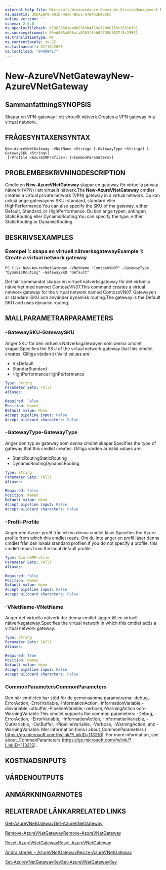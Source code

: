 ```yaml
---
external help file: Microsoft.WindowsAzure.Commands.ServiceManagement.Network.dll-Help.xml
ms.assetid: 36DA2BF9-091E-4A2C-B5E1-07B4D2E482FC
online version: ''
schema: 2.0.0
ms.openlocfilehash: b73626681e4d089b3b4f20c72080159c31b1bf81
ms.sourcegitcommit: 56ed085a868afa8263f8eb0f755b5822f5c29532
ms.translationtype: MT
ms.contentlocale: sv-SE
ms.lasthandoff: 07/18/2020
ms.locfileid: "94099417"
---
```

# <span data-ttu-id="540a6-101">New-AzureVNetGateway</span><span class="sxs-lookup"><span data-stu-id="540a6-101">New-AzureVNetGateway</span></span>

## <span data-ttu-id="540a6-102">Sammanfattning</span><span class="sxs-lookup"><span data-stu-id="540a6-102">SYNOPSIS</span></span>
<span data-ttu-id="540a6-103">Skapar en VPN-gateway i ett virtuellt nätverk.</span><span class="sxs-lookup"><span data-stu-id="540a6-103">Creates a VPN gateway in a virtual network.</span></span>

## <span data-ttu-id="540a6-104">FRÅGESYNTAXEN</span><span class="sxs-lookup"><span data-stu-id="540a6-104">SYNTAX</span></span>

```
New-AzureVNetGateway -VNetName <String> [-GatewayType <String>] [-GatewaySKU <String>]
 [-Profile <AzureSMProfile>] [<CommonParameters>]
```

## <span data-ttu-id="540a6-105">PROBLEMBESKRIVNING</span><span class="sxs-lookup"><span data-stu-id="540a6-105">DESCRIPTION</span></span>
<span data-ttu-id="540a6-106">Cmdleten **New-AzureVNetGateway** skapar en gateway för virtuella privata nätverk (VPN) i ett virtuellt nätverk.</span><span class="sxs-lookup"><span data-stu-id="540a6-106">The **New-AzureVNetGateway** cmdlet creates a virtual private network (VPN) gateway in a virtual network.</span></span>
<span data-ttu-id="540a6-107">Du kan också ange gatewayens SKU: standard, standard eller HighPerformance.</span><span class="sxs-lookup"><span data-stu-id="540a6-107">You can also specify the SKU of the gateway, either Default, Standard, or HighPerformance.</span></span>
<span data-ttu-id="540a6-108">Du kan ange typen, antingen StaticRouting eller DynamicRouting.</span><span class="sxs-lookup"><span data-stu-id="540a6-108">You can specify the type, either StaticRouting or DynamicRouting.</span></span>

## <span data-ttu-id="540a6-109">BESKRIVS</span><span class="sxs-lookup"><span data-stu-id="540a6-109">EXAMPLES</span></span>

### <span data-ttu-id="540a6-110">Exempel 1: skapa en virtuell nätverksgateway</span><span class="sxs-lookup"><span data-stu-id="540a6-110">Example 1: Create a virtual network gateway</span></span>
```
PS C:\> New-AzureVNetGateway -VNetName "ContosoVN07" -GatewayType "DynamicRouting" -GatewaySKU "Default"
```

<span data-ttu-id="540a6-111">Det här kommandot skapar en virtuell nätverksgateway för det virtuella nätverket med namnet ContosoVN07.</span><span class="sxs-lookup"><span data-stu-id="540a6-111">This command creates a virtual network gateway for the virtual network named ContosoVN07.</span></span>
<span data-ttu-id="540a6-112">Gatewayen är standard-SKU och använder dynamisk routing.</span><span class="sxs-lookup"><span data-stu-id="540a6-112">The gateway is the Default SKU and uses dynamic routing.</span></span>

## <span data-ttu-id="540a6-113">MALLPARAMETRAR</span><span class="sxs-lookup"><span data-stu-id="540a6-113">PARAMETERS</span></span>

### <span data-ttu-id="540a6-114">-GatewaySKU</span><span class="sxs-lookup"><span data-stu-id="540a6-114">-GatewaySKU</span></span>
<span data-ttu-id="540a6-115">Anger SKU för den virtuella Nätverksgatewayen som denna cmdlet skapar.</span><span class="sxs-lookup"><span data-stu-id="540a6-115">Specifies the SKU of the virtual network gateway that this cmdlet creates.</span></span>
<span data-ttu-id="540a6-116">Giltiga värden är:</span><span class="sxs-lookup"><span data-stu-id="540a6-116">Valid values are:</span></span> 

- <span data-ttu-id="540a6-117">Vis</span><span class="sxs-lookup"><span data-stu-id="540a6-117">Default</span></span> 
- <span data-ttu-id="540a6-118">Standar</span><span class="sxs-lookup"><span data-stu-id="540a6-118">Standard</span></span> 
- <span data-ttu-id="540a6-119">HighPerformance</span><span class="sxs-lookup"><span data-stu-id="540a6-119">HighPerformance</span></span>

```yaml
Type: String
Parameter Sets: (All)
Aliases: 

Required: False
Position: Named
Default value: None
Accept pipeline input: False
Accept wildcard characters: False
```

### <span data-ttu-id="540a6-120">-GatewayType</span><span class="sxs-lookup"><span data-stu-id="540a6-120">-GatewayType</span></span>
<span data-ttu-id="540a6-121">Anger den typ av gateway som denna cmdlet skapar.</span><span class="sxs-lookup"><span data-stu-id="540a6-121">Specifies the type of gateway that this cmdlet creates.</span></span>
<span data-ttu-id="540a6-122">Giltiga värden är:</span><span class="sxs-lookup"><span data-stu-id="540a6-122">Valid values are:</span></span> 

- <span data-ttu-id="540a6-123">StaticRouting</span><span class="sxs-lookup"><span data-stu-id="540a6-123">StaticRouting</span></span> 
- <span data-ttu-id="540a6-124">DynamicRouting</span><span class="sxs-lookup"><span data-stu-id="540a6-124">DynamicRouting</span></span>

```yaml
Type: String
Parameter Sets: (All)
Aliases: 

Required: False
Position: Named
Default value: None
Accept pipeline input: False
Accept wildcard characters: False
```

### <span data-ttu-id="540a6-125">-Profil</span><span class="sxs-lookup"><span data-stu-id="540a6-125">-Profile</span></span>
<span data-ttu-id="540a6-126">Anger den Azure-profil från vilken denna cmdlet läser.</span><span class="sxs-lookup"><span data-stu-id="540a6-126">Specifies the Azure profile from which this cmdlet reads.</span></span> <span data-ttu-id="540a6-127">Om du inte anger en profil läser denna cmdlet från den lokala standard profilen.</span><span class="sxs-lookup"><span data-stu-id="540a6-127">If you do not specify a profile, this cmdlet reads from the local default profile.</span></span>

```yaml
Type: AzureSMProfile
Parameter Sets: (All)
Aliases: 

Required: False
Position: Named
Default value: None
Accept pipeline input: False
Accept wildcard characters: False
```

### <span data-ttu-id="540a6-128">-VNetName</span><span class="sxs-lookup"><span data-stu-id="540a6-128">-VNetName</span></span>
<span data-ttu-id="540a6-129">Anger det virtuella nätverk där denna cmdlet lägger till en virtuell nätverksgateway.</span><span class="sxs-lookup"><span data-stu-id="540a6-129">Specifies the virtual network in which this cmdlet adds a virtual network gateway.</span></span>

```yaml
Type: String
Parameter Sets: (All)
Aliases: 

Required: True
Position: Named
Default value: None
Accept pipeline input: False
Accept wildcard characters: False
```

### <span data-ttu-id="540a6-130">CommonParameters</span><span class="sxs-lookup"><span data-stu-id="540a6-130">CommonParameters</span></span>
<span data-ttu-id="540a6-131">Den här cmdleten har stöd för de gemensamma parametrarna:-debug,-ErrorAction,-ErrorVariable,-InformationAction,-InformationVariable,-disvariable,-utbuffer,-PipelineVariable,-verbose,-WarningAction och-WarningVariable.</span><span class="sxs-lookup"><span data-stu-id="540a6-131">This cmdlet supports the common parameters: -Debug, -ErrorAction, -ErrorVariable, -InformationAction, -InformationVariable, -OutVariable, -OutBuffer, -PipelineVariable, -Verbose, -WarningAction, and -WarningVariable.</span></span> <span data-ttu-id="540a6-132">Mer information finns i about_CommonParameters ( https://go.microsoft.com/fwlink/?LinkID=113216) .</span><span class="sxs-lookup"><span data-stu-id="540a6-132">For more information, see about_CommonParameters (https://go.microsoft.com/fwlink/?LinkID=113216).</span></span>

## <span data-ttu-id="540a6-133">KOSTNADS</span><span class="sxs-lookup"><span data-stu-id="540a6-133">INPUTS</span></span>

## <span data-ttu-id="540a6-134">VÄRDEN</span><span class="sxs-lookup"><span data-stu-id="540a6-134">OUTPUTS</span></span>

## <span data-ttu-id="540a6-135">ANMÄRKNINGAR</span><span class="sxs-lookup"><span data-stu-id="540a6-135">NOTES</span></span>

## <span data-ttu-id="540a6-136">RELATERADE LÄNKAR</span><span class="sxs-lookup"><span data-stu-id="540a6-136">RELATED LINKS</span></span>

[<span data-ttu-id="540a6-137">Get-AzureVNetGateway</span><span class="sxs-lookup"><span data-stu-id="540a6-137">Get-AzureVNetGateway</span></span>](./Get-AzureVNetGateway.md)

[<span data-ttu-id="540a6-138">Remove-AzureVNetGateway</span><span class="sxs-lookup"><span data-stu-id="540a6-138">Remove-AzureVNetGateway</span></span>](./Remove-AzureVNetGateway.md)

[<span data-ttu-id="540a6-139">Reset-AzureVNetGateway</span><span class="sxs-lookup"><span data-stu-id="540a6-139">Reset-AzureVNetGateway</span></span>](./Reset-AzureVNetGateway.md)

[<span data-ttu-id="540a6-140">Ändra storlek – AzureVNetGateway</span><span class="sxs-lookup"><span data-stu-id="540a6-140">Resize-AzureVNetGateway</span></span>](./Resize-AzureVNetGateway.md)

[<span data-ttu-id="540a6-141">Set-AzureVNetGatewayKey</span><span class="sxs-lookup"><span data-stu-id="540a6-141">Set-AzureVNetGatewayKey</span></span>](./Set-AzureVNetGatewayKey.md)


